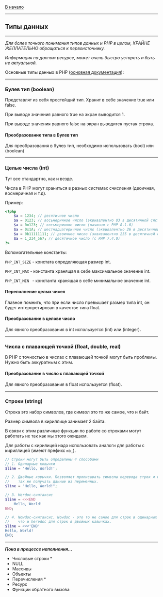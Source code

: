 [В начало](../../README.md)

---

## **Типы данных**

---

*Для более точного понимания типов данных и PHP в целом, КРАЙНЕ ЖЕЛЛАТЕЛЬНО обращаться к первоисточнику.*

*Информация на данном ресурсе, может очень быстро устареть и быть не актуальной.*

Основные типы данных в PHP ([основная документация](https://www.php.net/manual/ru/language.types.php)):

---

### **Булев тип (boolean)**

Представлят из себя простейщий тип. Хранит в себе значение true или false.

При выводе значения равного true на экран выводится 1.

При выводе значения равного false на экран выводится пустая строка.

#### **Преобразование типа в Булев тип**

Для преобразования в булев тип, необходимо использовать (bool) или (boolean)

---

### **Целые числа (int)**

Тут все стандартно, как и везде.

Числа в PHP могут храниться в разных системах счисления (двоичная, восмеричная и т.д).

Пример:

```php
<?php
    $a = 1234; // десятичное число
    $a = 0123; // восьмеричное число (эквивалентно 83 в десятичной системе)
    $a = 0o123; // восьмеричное число (начиная с PHP 8.1.0)
    $a = 0x1A; // шестнадцатеричное число (эквивалентно 26 в десятичной системе)
    $a = 0b11111111; // двоичное число (эквивалентно 255 в десятичной системе)
    $a = 1_234_567; // десятичное число (с PHP 7.4.0)
?>
```
 
Вспомогательные константы:

`PHP_INT_SIZE` - констата определяющая размер int.

`PHP_INT_MAX` - константа хранящая в себе максимальное значение int.

`PHP_INT_MIN ` - константа хранящая в себе минимальное значение int.

#### **Переполнение целых чисел**

Главное помнить, что при если число превышает размер типа int, он будет интерпретирован в качестве типа float.


#### **Преобразование в целове число**

Для явного преобразования в int используется (int) или (integer).

---

### **Числа с плавающей точкой (float, double, real)**

В PHP с точностью в числах с плавающей точкой могут быть проблемы. Нужно быть аккуратным с этим.

#### **Преобразование в число с плавающей точкой**

Для явного преобразования в float используется (float).



---

### **Строки (string)**

Строка это набор символов, где символ это то же самое, что и байт.

Размер символа в кириллице занимает 2 байта.

В связи с этим различные функции по работе со строками могут работать не так как мы этого ожидаем.

Для работы с кирилицей надо использовать аналоги для работы с кириллицей (имеют префикс `mb_`).

```php
// Строки могут быть определены 4 способами
// 1. Одинарные ковычки
$line = 'Hello, World!';

// 2. Двойные ковычки. Позволяет прописывать символы перевода строк и прочело, 
//    так же получать данные из переменных.
$line = "Hello, World!";

// 3. Herdoc-синтаксис
$line = <<<END
    Hello, World!
END;

// 4. Nowdoc-синтаксис. Nowdoc - это то же самое для строк в одинарных кавычках, 
//    что и heredoc для строк в двойных кавычках. 
$line = <<<'END'
Hello, World!
END;

```


---

***Пока в процессе наполнения...***

- Числовые строки *
- NULL
- Массивы
- Объекты
- Перечисления *
- Ресурс
- Функции обратного вызова